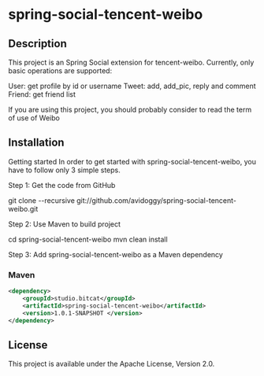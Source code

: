 spring-social-tencent-weibo 
====================================

## Description
This project is an Spring Social extension for tencent-weibo. Currently, only basic operations are supported:

User: get profile by id or username 
Tweet: add, add_pic, reply and comment 
Friend: get friend list

If you are using this project, you should probably consider to read the term of use of Weibo

## Installation
Getting started In order to get started with spring-social-tencent-weibo, you have to follow only 3 simple steps.

Step 1: Get the code from GitHub

git clone --recursive git://github.com/avidoggy/spring-social-tencent-weibo.git

Step 2: Use Maven to build project

cd spring-social-tencent-weibo mvn clean install

Step 3: Add spring-social-tencent-weibo as a Maven dependency
### Maven
```xml
<dependency>
    <groupId>studio.bitcat</groupId>
    <artifactId>spring-social-tencent-weibo</artifactId>
    <version>1.0.1-SNAPSHOT </version>
</dependency>
```

## License 
This project is available under the Apache License, Version 2.0.
